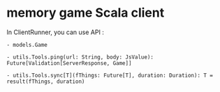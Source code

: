 memory game Scala client
========================

In ClientRunner, you can use API :
	
	- models.Game
	
	- utils.Tools.ping(url: String, body: JsValue): Future[Validation[ServerResponse, Game]]
	
	- utils.Tools.sync[T](fThings: Future[T], duration: Duration): T = result(fThings, duration)

